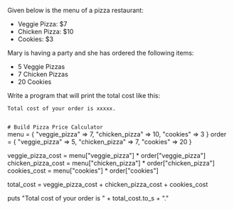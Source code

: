 Given below is the
menu of a pizza restaurant:

- Veggie Pizza: $7
- Chicken Pizza: $10
- Cookies: $3

Mary is having a party
and
she has ordered the following
items:

- 5 Veggie Pizzas
- 7 Chicken Pizzas
- 20 Cookies

Write a program that will
print the total cost like this:

```
Total cost of your order is xxxxx.
```

<codeblock language="ruby" type="exercise" testMode="fixedInput">
<code>
# Build Pizza Price Calculator
</code>

<solution>
menu = { "veggie_pizza" => 7, "chicken_pizza" => 10, "cookies" => 3 }
order = { "veggie_pizza" => 5, "chicken_pizza" => 7, "cookies" => 20 }

veggie_pizza_cost = menu["veggie_pizza"] * order["veggie_pizza"]
chicken_pizza_cost = menu["chicken_pizza"] * order["chicken_pizza"]
cookies_cost = menu["cookies"] * order["cookies"]

total_cost = veggie_pizza_cost + chicken_pizza_cost + cookies_cost

puts "Total cost of your order is " + total_cost.to_s + "."
</solution>
</codeblock>
